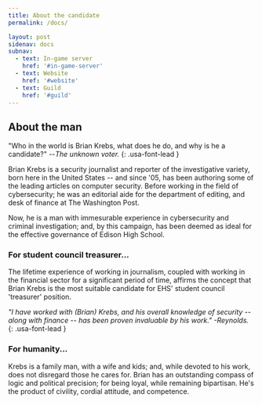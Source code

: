 ```yaml
---
title: About the candidate
permalink: /docs/

layout: post
sidenav: docs
subnav:
  - text: In-game server
    href: '#in-game-server'
  - text: Website
    href: '#website'
  - text: Guild
    href: '#guild'
---
```


## About the man
"Who in the world is Brian Krebs, what does he do, and why is he a candidate?" --*The unknown voter.*
{: .usa-font-lead }

Brian Krebs is a security journalist and reporter of the investigative variety, born here in the United States -- and since '05, has been authoring some of the leading articles on computer security. Before working in the field of cybersecurity; he was an editorial aide for the department of editing, and desk of finance at The Washington Post.

Now, he is a man with immesurable experience in cybersecurity and criminal investigation; and, by this campaign, has been deemed as ideal for the effective governance of Edison High School.

### For student council treasurer...
The lifetime experience of working in journalism, coupled with working in the financial sector for a significant period of time, affirms the concept that Brian Krebs is the most suitable candidate for EHS' student council 'treasurer' position.

*"I have worked with (Brian) Krebs, and his overall knowledge of security -- along with finance -- has been proven invaluable by his work." -Reynolds.*
{: .usa-font-lead }

### For humanity...
Krebs is a family man, with a wife and kids; and, while devoted to his work, does not disregard those he cares for. Brian has an outstanding compass of logic and political precision; for being loyal, while remaining bipartisan. He's the product of civility, cordial attitude, and competence.
